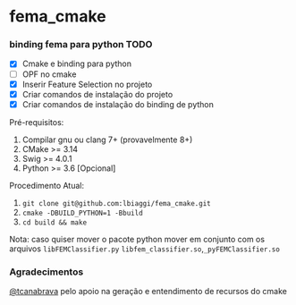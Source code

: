 # fema_cmake

### binding fema para python TODO
- [X] Cmake e binding para python
- [ ] OPF no cmake
- [X] Inserir Feature Selection no projeto
- [X] Criar comandos de instalação do projeto
- [X] Criar comandos de instalação do binding de python

Pré-requisitos:
1. Compilar gnu ou clang  7+ (provavelmente 8+)
2. CMake >= 3.14
3. Swig >= 4.0.1
4. Python >= 3.6 [Opcional]

Procedimento Atual:

1. `git clone git@github.com:lbiaggi/fema_cmake.git`
2. `cmake -DBUILD_PYTHON=1 -Bbuild`
3. `cd build && make`

Nota: caso quiser mover o pacote python mover em conjunto com os arquivos `libFEMClassifier.py` `libfem_classifier.so`,`_pyFEMClassifier.so `



### Agradecimentos
[@tcanabrava](https://github.com/tcanabrava) pelo apoio na geração e entendimento de recursos do cmake

